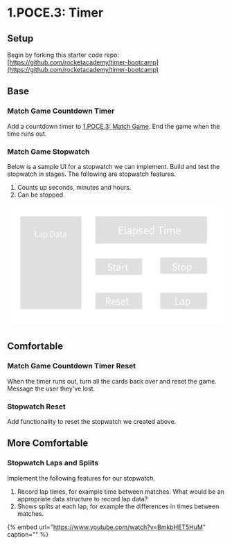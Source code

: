 # 1.POCE.3: Timer

## Setup

Begin by forking this starter code repo: [https://github.com/rocketacademy/timer-bootcamp](https://github.com/rocketacademy/timer-bootcamp)

## Base

### Match Game Countdown Timer

Add a countdown timer to [1.POCE.3: Match Game](1.poce.2-match-game.md). End the game when the time runs out.

### Match Game Stopwatch

Below is a sample UI for a stopwatch we can implement. Build and test the stopwatch in stages. The following are stopwatch features.

1. Counts up seconds, minutes and hours.
2. Can be stopped.

![](../../.gitbook/assets/project-3.png)

## Comfortable

### Match Game Countdown Timer Reset

When the timer runs out, turn all the cards back over and reset the game. Message the user they've lost.

### Stopwatch Reset

Add functionality to reset the stopwatch we created above.

## More Comfortable

### Stopwatch Laps and Splits

Implement the following features for our stopwatch.

1. Record lap times, for example time between matches. What would be an appropriate data structure to record lap data?
2. Shows splits at each lap, for example the differences in times between matches.

{% embed url="https://www.youtube.com/watch?v=BmkbHET5HuM" caption="" %}

